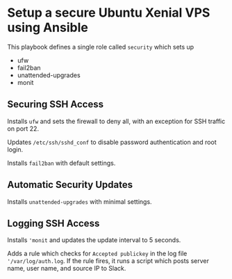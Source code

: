 # Setup a secure Ubuntu Xenial VPS using Ansible
This playbook defines a single role called `security` which sets up
- ufw
- fail2ban
- unattended-upgrades
- monit

## Securing SSH Access
Installs `ufw` and sets the firewall to deny all, with an exception for SSH traffic on port 22. 

Updates `/etc/ssh/sshd_conf` to disable password authentication and root login.

Installs `fail2ban` with default settings.

## Automatic Security Updates
Installs `unattended-upgrades` with minimal settings.

## Logging SSH Access
Installs `'monit` and updates the update interval to 5 seconds.

Adds a rule which checks for `Accepted publickey` in the log file `'/var/log/auth.log`. If the rule fires, it runs a script which posts server name, user name, and source IP to Slack. 

